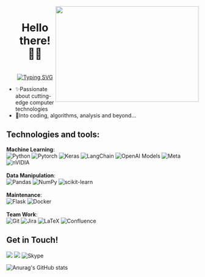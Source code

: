 <img align="right" height="250" width="375" alt="" src="https://user-images.githubusercontent.com/78374123/190442587-d130c441-7e4f-43df-8561-4162f4536c5e.gif" />
<div id="user-content-toc">
  <ul align="center" style="list-style: none;">
    <summary>
      <h1>Hello there!👋🏻</h1>
    </summary>
  </br>
    <summary>
 <a href="https://git.io/typing-svg"><img src="https://readme-typing-svg.demolab.com?font=Honk&size=30&letterSpacing=1+px&pause=1000&center=true&vCenter=true&width=435&lines=This+is+Maryam;glad+to+see+you+here+%F0%9F%97%BF" alt="Typing SVG" /></a>
  </summary>
    </ul>
</div>


-  ✨Passionate about cutting-edge computer technologies
-  🧐Into coding, algorithms, analysis and beyond...

## Technologies and tools:
**Machine Learning**: </br>![Python](https://img.shields.io/badge/python-3670A0?style=for-the-badge&logo=python&logoColor=ffdd54)
![Pytorch](https://img.shields.io/badge/PyTorch-EE4C2C?style=for-the-badge&logo=pytorch&logoColor=white)
![Keras](https://img.shields.io/badge/Keras-%23D00000.svg?style=for-the-badge&logo=Keras&logoColor=white)
![LangChain](https://img.shields.io/badge/LangChain-1C3C3C?style=for-the-badge&logo=LangChain&logoColor=white)
![OpenAI Models](https://img.shields.io/badge/OpenAI-74aa9c?style=for-the-badge&logo=openai&logoColor=black)
![Meta](https://img.shields.io/badge/Meta_AI-%230467DF.svg?style=for-the-badge&logo=Meta&logoColor=white)
![nVIDIA](https://img.shields.io/badge/cuda-000000.svg?style=for-the-badge&logo=nVIDIA&logoColor=green)
</br>
</br>
**Data Manipulation**: </br>
![Pandas](https://img.shields.io/badge/pandas-%23150458.svg?style=for-the-badge&logo=pandas&logoColor=white)
![NumPy](https://img.shields.io/badge/numpy-%23013243.svg?style=for-the-badge&logo=numpy&logoColor=white)
![scikit-learn](https://img.shields.io/badge/scikit--learn-%23F7931E.svg?style=for-the-badge&logo=scikit-learn&logoColor=white)
</br>
</br>
**Maintenance**: </br>
![Flask](https://img.shields.io/badge/flask-%23000.svg?style=for-the-badge&logo=flask&logoColor=white)
![Docker](https://img.shields.io/badge/docker-%230db7ed.svg?style=for-the-badge&logo=docker&logoColor=white)
</br>
</br>
**Team Work**: </br>
![Git](https://img.shields.io/badge/git-%23F05033.svg?style=for-the-badge&logo=git&logoColor=white)
![Jira](https://img.shields.io/badge/jira-%230A0FFF.svg?style=for-the-badge&logo=jira&logoColor=white)
![LaTeX](https://img.shields.io/badge/latex-%23008080.svg?style=for-the-badge&logo=latex&logoColor=white)
![Confluence](https://img.shields.io/badge/confluence-%23172BF4.svg?style=for-the-badge&logo=confluence&logoColor=white)


## Get in Touch!
<a href="https://www.linkedin.com/in/maryamyazdii"><img src="https://img.shields.io/badge/linkedin-%230077B5.svg?style=for-the-badge&logo=linkedin&logoColor=white"></a>
<a href="mailto:yazdimaryam5@gmail.com"><img src="https://img.shields.io/badge/Gmail-D14836?style=for-the-badge&logo=gmail&logoColor=white"></a>
![Skype](https://img.shields.io/badge/Skype-%2300AFF0.svg?style=for-the-badge&logo=Skype&logoColor=white)


![Anurag's GitHub stats](https://github-readme-stats.vercel.app/api?username=maryamyazdi&count_private=true&show_icons=true&&hide=contribs&theme=merko)
<!---
maryamyazdi/maryamyazdi is a ✨ special ✨ repository because its `README.md` (this file) appears on your GitHub profile.
You can click the Preview link to take a look at your changes.
--->
